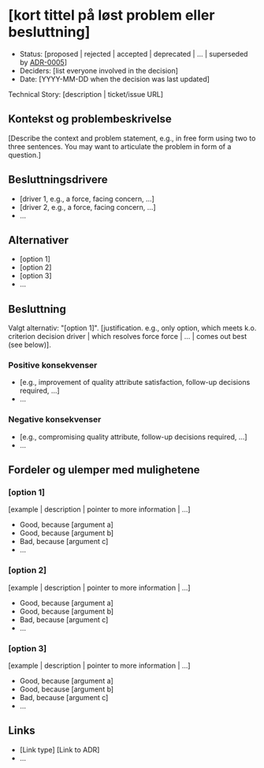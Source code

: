 # [kort tittel på løst problem eller besluttning]

- Status: [proposed | rejected | accepted | deprecated | … | superseded by [ADR-0005](0005-example.md)] <!-- optional -->
- Deciders: [list everyone involved in the decision] <!-- optional -->
- Date: [YYYY-MM-DD when the decision was last updated] <!-- optional -->

Technical Story: [description | ticket/issue URL] <!-- optional -->

## Kontekst og problembeskrivelse

[Describe the context and problem statement, e.g., in free form using two to three sentences. You may want to articulate the problem in form of a question.]

## Besluttningsdrivere <!-- optional -->

- [driver 1, e.g., a force, facing concern, …]
- [driver 2, e.g., a force, facing concern, …]
- … <!-- numbers of drivers can vary -->

## Alternativer

- [option 1]
- [option 2]
- [option 3]
- … <!-- numbers of options can vary -->

## Besluttning

Valgt alternativ: "[option 1]". [justification. e.g., only option, which meets k.o. criterion decision driver | which resolves force force | … | comes out best (see below)].

### Positive konsekvenser <!-- optional -->

- [e.g., improvement of quality attribute satisfaction, follow-up decisions required, …]
- …

### Negative konsekvenser <!-- optional -->

- [e.g., compromising quality attribute, follow-up decisions required, …]
- …

## Fordeler og ulemper med mulighetene <!-- optional -->

### [option 1]

[example | description | pointer to more information | …] <!-- optional -->

- Good, because [argument a]
- Good, because [argument b]
- Bad, because [argument c]
- … <!-- numbers of pros and cons can vary -->

### [option 2]

[example | description | pointer to more information | …] <!-- optional -->

- Good, because [argument a]
- Good, because [argument b]
- Bad, because [argument c]
- … <!-- numbers of pros and cons can vary -->

### [option 3]

[example | description | pointer to more information | …] <!-- optional -->

- Good, because [argument a]
- Good, because [argument b]
- Bad, because [argument c]
- … <!-- numbers of pros and cons can vary -->

## Links <!-- optional -->

- [Link type] [Link to ADR] <!-- example: Refined by [ADR-0005](0005-example.md) -->
- … <!-- numbers of links can vary -->
